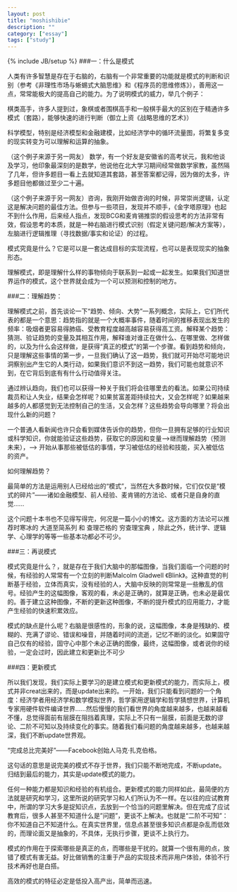 ```yaml
---
layout: post
title: "moshishibie"
description: ""
category: ["essay"]
tags: ["study"]
---
```

{% include JB/setup %}
###一：什么是模式

人类有许多智慧是存在于右脑的，右脑有一个非常重要的功能就是模式的判断和识别（参考《非理性市场与蜥蜴式大脑思维》和《程序员的思维修炼》），善用这一点，常常能极大的提高自己的能力。为了说明模式的威力，举几个例子：

棋类高手，许多人提到过，象棋或者围棋高手和一般棋手最大的区别在于精通许多模式（套路），能够快速的进行判断（御立上资《战略思维的艺术》）

科学模型，特别是经济模型和金融建模，比如经济学中的循环流量图，将繁复多变的现实转变为可以理解和运算的抽象。

（这个例子来源于另一网友） 数学，有一个好友是安徽省的高考状元，我和他谈及学习，他印象最深刻的是数学，他说他在北大学习期间经常做数学家教，虽然隔了几年，但许多题目一看上去就知道其套路，甚至答案都记得，因为做的太多，许多题目他都做过至少二十遍。

（这个例子来源于另一网友）咨询，我刚开始做咨询的时候，非常崇尚逻辑，认定这是解决问题的最佳方法。但参与一些项目，发现并不顺手，《金字塔原理》也起不到什么作用，后来经人指点，发现BCG和麦肯锡推崇的假设思考的方法非常有效，假设思考的本质，就是一种右脑进行模式识别（假定关键问题/解决方案等），左脑进行逻辑推理（寻找数据/事实和论证）的过程。

模式究竟是什么？它是可以是一套达成目标的实现流程，也可以是表现现实的抽象形态。

理解模式，即是理解什么样的事物倾向于联系到一起或一起发生。如果我们知道世界运作的模式，这个世界就会成为一个可以预测和控制的地方。

###二：理解趋势：

理解模式之前，首先谈论一下“趋势、倾向、大势”一系列概念，实际上，它们所代表的都是一个意思：趋势指的就是一个大概率事件，随着时间的推移表现出发生的频率：吸烟者更容易得肺癌、受教育程度越高越容易获得高工资。解释某个趋势：猜测、验证趋势的变量及其相互作用，解释谁对谁正在做什么、在哪里做、怎样做的，以及为什么会这样做，是获得“真正的模式”的第一个步骤。看到趋势和倾向，只是理解这些事情的第一步，一旦我们确认了这一趋势，我们就可开始尽可能地识洞察别出产生它的人类行动，如果我们意识不到这一趋势，我们可能也就意识不到，在它背后到底有有什么行动值得关注。

通过辨认趋向，我们也可以获得一种关于我们将会往哪里去的看法。如果公司持续裁员和让人失业，结果会怎样呢？如果贫富差距持续拉大，又会怎样呢？如果越来越多的人都感觉到无法控制自己的生活，又会怎样？这些趋势会导向哪里？将会出现什么新的问题？

一个普通人看新闻也许只会看到媒体告诉你的趋势，但你一旦拥有足够的行业知识或科学知识，你就能验证这些趋势，获取它的原因和变量—>继而理解趋势（预测未来），—> 开始从事那些被低估的事情，学习被低估的经验和技能，买入被低估的资产。

如何理解趋势？

最简单的方法是运用别人已经给出的“模式”，当然在大多数时候，它们仅仅是“模式的碎片”——诸如金融模型、前人经验、麦肯锡的方法论、或者只是自身的直觉……

这个问题十本书也不见得写得完，何况是一篇小小的博文。这方面的方法论可以推荐时寒冰的 大道至简系列 和 查理芒格的 穷查理宝典 ，除此之外，统计学、逻辑学、心理学的等等一些基本功都必不可少。

###三：再说模式

模式究竟是什么？，就是存在于我们大脑中的那幅图像，当我们面临一个问题的时候，有经验的人常常有一个立刻的判断Malcolm Gladwell 《Blink》。这种直觉的判断基于经验，立体而真实，没有经验的人，大脑中反映的则常常是一些散乱的信号。经验产生的这幅图像，客观的看，未必是正确的，就算是正确，也未必是最优的。善于建立这种图像，不断的更新这种图像，不断的提升模式的应用能力，才能产生经验的快速积累效应。

模式的缺点是什么呢？右脑是很感性的，形象的说，这幅图像，本身是残缺的、模糊的、充满了谬论、错误和噪音，并随着时间的流逝，记忆不断的淡化。如果固守自己仅有的经验，固守心中那个未必正确的图像，最终，这幅图像，或者说你的经验，一定会过时，因此建立和更新比不可少

###四：更新模式

所以我们发现，我们实际上要学习的是建立模式和更新模式的能力，而实际上，模式并非creat出来的，而是update出来的。一开始，我们只能看到问题的一个角度：经济学者用经济学和数学模拟世界，哲学家用逻辑学和哲学猜想世界，计算机专家用硬件软件编译世界……然后慢慢的我们看世界的角度越来越多，也越来越看不懂，总觉得面前有层膜在阻挡着真理，实际上不只有一层膜，前面是无数的谬论、二阶不可知以及持续变化的事实。随着我们看问题的角度越来越多，也越来越深，我们不断update世界观。

“完成总比完美好”——Facebook创始人马克·扎克伯格。

这句话的意思是说完美的模式不存于世界，我们只能不断地完成，不断update。归结到最后的能力，其实是update模式的能力。

任何一种能力都是知识和经验的有机组合。更新模式的能力同样如此，最简便的方法就是研究和学习，这里所说的研究学习和人们所认为不一样。在以往的应试教育中，所谓的学习大多是捉知识点，去放到一个恰当的问题里解决。但在完成了应试教育后，很多人甚至不知道什么是”问题”，更谈不上解决。也就是“二阶不可知”：你不知道自己不知道什么。在真实世界里，信息点甚至很多知识点都是杂乱而低效的，而理论面又是抽象的，不具体，无执行步骤，更谈不上执行力。

模式的作用在于探索哪些是真正的点，而哪些是干扰的。就算一个很有用的点，放错了模式有害无益。好比做销售的注重于产品的实现技术而非用户体验，体验不行技术再好也是白搭。

高效的模式的特征必定是低投入高产出，简单而迅速。